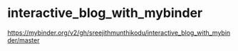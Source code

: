 # interactive_blog_with_mybinder

https://mybinder.org/v2/gh/sreejithmunthikodu/interactive_blog_with_mybinder/master
